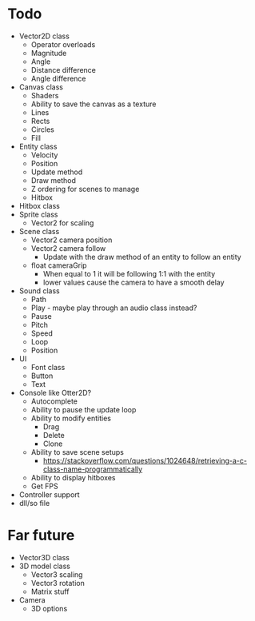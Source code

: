 # Todo

* Vector2D class
    * Operator overloads
    * Magnitude
    * Angle
    * Distance difference
    * Angle difference
* Canvas class
    * Shaders
    * Ability to save the canvas as a texture
    * Lines
    * Rects
    * Circles
    * Fill
* Entity class
    * Velocity
    * Position
    * Update method
    * Draw method
    * Z ordering for scenes to manage
    * Hitbox
* Hitbox class
* Sprite class
    * Vector2 for scaling
* Scene class
    * Vector2 camera position
    * Vector2 camera follow
        * Update with the draw method of an entity to follow an entity
    * float cameraGrip
        * When equal to 1 it will be following 1:1 with the entity
        * lower values cause the camera to have a smooth delay  
* Sound class
    * Path
    * Play - maybe play through an audio class instead?
    * Pause
    * Pitch
    * Speed
    * Loop
    * Position
* UI
    * Font class
    * Button
    * Text
* Console like Otter2D?
    * Autocomplete
    * Ability to pause the update loop
    * Ability to modify entities
        * Drag
        * Delete
        * Clone
    * Ability to save scene setups
        * https://stackoverflow.com/questions/1024648/retrieving-a-c-class-name-programmatically
    * Ability to display hitboxes
    * Get FPS
* Controller support
* dll/so file

# Far future

* Vector3D class
* 3D model class
    * Vector3 scaling
    * Vector3 rotation
    * Matrix stuff
* Camera
    * 3D options
    
